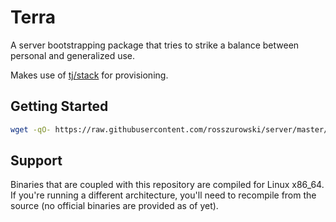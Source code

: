 # Terra

A server bootstrapping package that tries to strike a balance between personal and generalized use.

Makes use of [tj/stack](https://github.com/tj/stack) for provisioning.

## Getting Started

```bash
wget -qO- https://raw.githubusercontent.com/rosszurowski/server/master/bootstrap.sh | sh
```

## Support

Binaries that are coupled with this repository are compiled for Linux x86_64. If you're running a different architecture, you'll need to recompile from the source (no official binaries are provided as of yet).